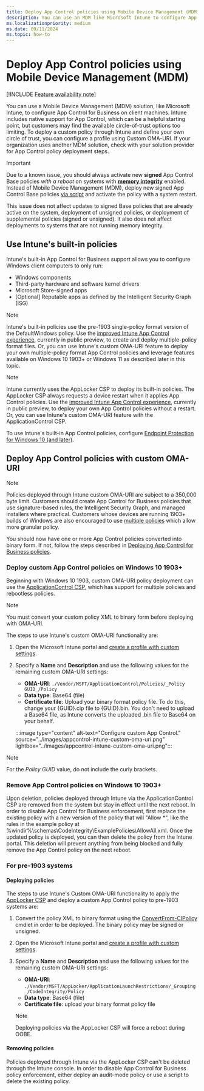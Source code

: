 ```yaml
---
title: Deploy App Control policies using Mobile Device Management (MDM)
description: You can use an MDM like Microsoft Intune to configure App Control for Business. Learn how with this step-by-step guide.
ms.localizationpriority: medium
ms.date: 09/11/2024
ms.topic: how-to
---
```


# Deploy App Control policies using Mobile Device Management (MDM)

[!INCLUDE [Feature availability note](../includes/feature-availability-note.md)]

You can use a Mobile Device Management (MDM) solution, like Microsoft Intune, to configure App Control for Business on client machines. Intune includes native support for App Control, which can be a helpful starting point, but customers may find the available circle-of-trust options too limiting. To deploy a custom policy through Intune and define your own circle of trust, you can configure a profile using Custom OMA-URI. If your organization uses another MDM solution, check with your solution provider for App Control policy deployment steps.

> [!IMPORTANT]
> Due to a known issue, you should always activate new **signed** App Control Base policies *with a reboot* on systems with [**memory integrity**](../../../../hardware-security/enable-virtualization-based-protection-of-code-integrity.md) enabled. Instead of Mobile Device Management (MDM), deploy new signed App Control Base policies [via script](deploy-appcontrol-policies-with-script.md) and activate the policy with a system restart.
>
> This issue does not affect updates to signed Base policies that are already active on the system, deployment of unsigned policies, or deployment of supplemental policies (signed or unsigned). It also does not affect deployments to systems that are not running memory integrity.

## Use Intune's built-in policies

Intune's built-in App Control for Business support allows you to configure Windows client computers to only run:

- Windows components
- Third-party hardware and software kernel drivers
- Microsoft Store-signed apps
- [Optional] Reputable apps as defined by the Intelligent Security Graph (ISG)

> [!NOTE]
> Intune's built-in policies use the pre-1903 single-policy format version of the DefaultWindows policy. Use the [improved Intune App Control experience](/mem/intune/protect/endpoint-security-app-control-policy), currently in public preview, to create and deploy multiple-policy format files. Or, you can use Intune's custom OMA-URI feature to deploy your own multiple-policy format App Control policies and leverage features available on Windows 10 1903+ or Windows 11 as described later in this topic.

> [!NOTE]
> Intune currently uses the AppLocker CSP to deploy its built-in policies. The AppLocker CSP always requests a device restart when it applies App Control policies. Use the [improved Intune App Control experience](/mem/intune/protect/endpoint-security-app-control-policy), currently in public preview, to deploy your own App Control policies without a restart. Or, you can use Intune's custom OMA-URI feature with the ApplicationControl CSP.

To use Intune's built-in App Control policies, configure [Endpoint Protection for Windows 10 (and later)](/mem/intune/protect/endpoint-protection-windows-10?toc=/intune/configuration/toc.json&bc=/intune/configuration/breadcrumb/toc.json).

## Deploy App Control policies with custom OMA-URI

> [!NOTE]
> Policies deployed through Intune custom OMA-URI are subject to a 350,000 byte limit. Customers should create App Control for Business policies that use signature-based rules, the Intelligent Security Graph, and managed installers where practical. Customers whose devices are running 1903+ builds of Windows are also encouraged to use [multiple policies](../design/deploy-multiple-appcontrol-policies.md) which allow more granular policy.

You should now have one or more App Control policies converted into binary form. If not, follow the steps described in [Deploying App Control for Business policies](appcontrol-deployment-guide.md).

### Deploy custom App Control policies on Windows 10 1903+

Beginning with Windows 10 1903, custom OMA-URI policy deployment can use the [ApplicationControl CSP](/windows/client-management/mdm/applicationcontrol-csp), which has support for multiple policies and rebootless policies.

> [!NOTE]
> You must convert your custom policy XML to binary form before deploying with OMA-URI.

The steps to use Intune's custom OMA-URI functionality are:

1. Open the Microsoft Intune portal and [create a profile with custom settings](/mem/intune/configuration/custom-settings-windows-10).

2. Specify a **Name** and **Description** and use the following values for the remaining custom OMA-URI settings:
    - **OMA-URI**: `./Vendor/MSFT/ApplicationControl/Policies/_Policy GUID_/Policy`
    - **Data type**: Base64 (file)
    - **Certificate file**: Upload your binary format policy file. To do this, change your {GUID}.cip file to {GUID}.bin. You don't need to upload a Base64 file, as Intune converts the uploaded .bin file to Base64 on your behalf.

    :::image type="content" alt-text="Configure custom App Control." source="../images/appcontrol-intune-custom-oma-uri.png" lightbox="../images/appcontrol-intune-custom-oma-uri.png":::

> [!NOTE]
> For the _Policy GUID_ value, do not include the curly brackets.

### Remove App Control policies on Windows 10 1903+

Upon deletion, policies deployed through Intune via the ApplicationControl CSP are removed from the system but stay in effect until the next reboot. In order to disable App Control for Business enforcement, first replace the existing policy with a new version of the policy that will "Allow *", like the rules in the example  policy at %windir%\schemas\CodeIntegrity\ExamplePolicies\AllowAll.xml. Once the updated policy is deployed, you can then delete the policy from the Intune portal. This deletion will prevent anything from being blocked and fully remove the App Control policy on the next reboot.

### For pre-1903 systems

#### Deploying policies

The steps to use Intune's Custom OMA-URI functionality to apply the [AppLocker CSP](/windows/client-management/mdm/applocker-csp) and deploy a custom App Control policy to pre-1903 systems are:

1. Convert the policy XML to binary format using the [ConvertFrom-CIPolicy](/powershell/module/configci/convertfrom-cipolicy) cmdlet in order to be deployed. The binary policy may be signed or unsigned.

2. Open the Microsoft Intune portal and [create a profile with custom settings](/mem/intune/configuration/custom-settings-windows-10).

3. Specify a **Name** and **Description** and use the following values for the remaining custom OMA-URI settings:
    - **OMA-URI**: `./Vendor/MSFT/AppLocker/ApplicationLaunchRestrictions/_Grouping_/CodeIntegrity/Policy`
    - **Data type**: Base64 (file)
    - **Certificate file**: upload your binary format policy file

   > [!NOTE]
   > Deploying policies via the AppLocker CSP will force a reboot during OOBE.

#### Removing policies

Policies deployed through Intune via the AppLocker CSP can't be deleted through the Intune console. In order to disable App Control for Business policy enforcement, either deploy an audit-mode policy or use a script to delete the existing policy.
